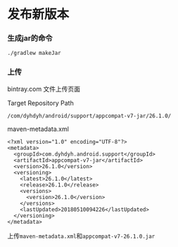 # 发布新版本

### 生成jar的命令
```
./gradlew makeJar
```

### 上传
bintray.com 文件上传页面


Target Repository Path

```
/com/dyhdyh/android/support/appcompat-v7-jar/26.1.0/
```

maven-metadata.xml

```
<?xml version="1.0" encoding="UTF-8"?>
<metadata>
  <groupId>com.dyhdyh.android.support</groupId>
  <artifactId>appcompat-v7-jar</artifactId>
  <version>26.1.0</version>
  <versioning>
    <latest>26.1.0</latest>
    <release>26.1.0</release>
    <versions>
      <version>26.1.0</version>
    </versions>
    <lastUpdated>20180510094226</lastUpdated>
  </versioning>
</metadata>

```
上传`maven-metadata.xml`和`appcompat-v7-26.1.0.jar`